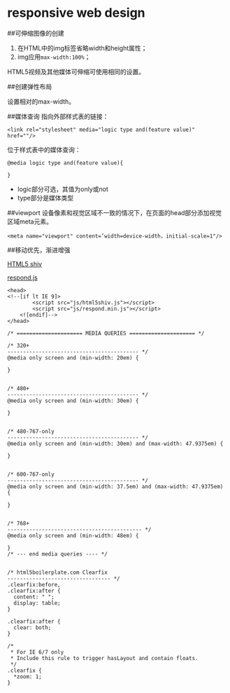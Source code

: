 # responsive web design

##可伸缩图像的创建
1. 在HTML中的img标签省略width和height属性；
2. img应用`max-width:100%`；

HTML5视频及其他媒体可伸缩可使用相同的设置。

##创建弹性布局

设置相对的max-width。

##媒体查询
指向外部样式表的链接：
```
<link rel="stylesheet" media="logic type and(feature value)" 
href=""/>
```
位于样式表中的媒体查询：
```
@media logic type and(feature value){

}
```
+ logic部分可选，其值为only或not
+ type部分是媒体类型

##viewport
设备像素和视觉区域不一致的情况下，在页面的head部分添加视觉区域meta元素。
```
<meta name="viewport" content=’width=device-width，initial-scale=1"/>
```

##移动优先，渐进增强

[HTML5 shiv](https://github.com/aFarkas/html5shiv/)

[respond.js](https://github.com/scottjehl/Respond)
```
<head>
<!--[if lt IE 9]>
		<script src="js/html5shiv.js"></script>
		<script src="js/respond.min.js"></script>
	<![endif]-->
</head>
```

```
/* ===================== MEDIA QUERIES ===================== */

/* 320+ 
------------------------------------------ */
@media only screen and (min-width: 20em) {
 
}


/* 480+ 
------------------------------------------ */
@media only screen and (min-width: 30em) {
 
}


/* 480-767-only 
------------------------------------------ */
@media only screen and (min-width: 30em) and (max-width: 47.9375em) {
  
}


/* 600-767-only 
------------------------------------------ */
@media only screen and (min-width: 37.5em) and (max-width: 47.9375em) {
 
}


/* 768+ 
------------------------------------------- */
@media only screen and (min-width: 48em) {
 
}
/* --- end media queries ---- */


/* html5boilerplate.com Clearfix
--------------------------------- */
.clearfix:before,
.clearfix:after {
  content: " ";
  display: table;
}

.clearfix:after {
  clear: both;
}

/*
 * For IE 6/7 only
 * Include this rule to trigger hasLayout and contain floats.
 */
.clearfix {
  *zoom: 1;
}
```

